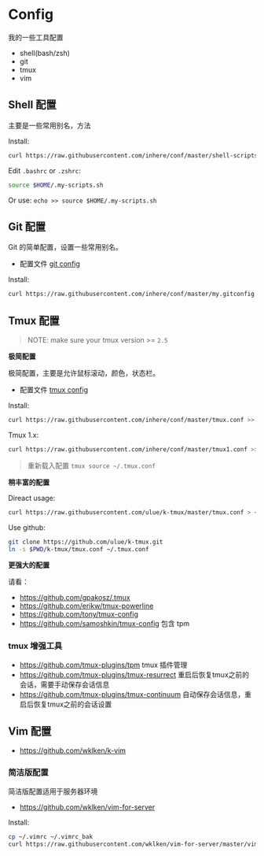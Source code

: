 # Config

我的一些工具配置

- shell(bash/zsh)
- git
- tmux
- vim

## Shell 配置

主要是一些常用别名，方法

Install:

```bash
curl https://raw.githubusercontent.com/inhere/conf/master/shell-scripts.sh >> ~/.my-scripts.sh
```

Edit `.bashrc` or `.zshrc`: 

```bash
source $HOME/.my-scripts.sh
```

Or use: `echo >> source $HOME/.my-scripts.sh`

## Git 配置

Git 的简单配置，设置一些常用别名。

- 配置文件 [git config](my.gitconfig)

Install:

```bash
curl https://raw.githubusercontent.com/inhere/conf/master/my.gitconfig >> ~/.gitconfig
```

## Tmux 配置

> NOTE: make sure your tmux version >= `2.5`

**极简配置**

极简配置，主要是允许鼠标滚动，颜色，状态栏。

- 配置文件 [tmux config](tmux.conf)

Install:

```bash
curl https://raw.githubusercontent.com/inhere/conf/master/tmux.conf >> ~/.tmux.conf
```

Tmux 1.x:

```bash
curl https://raw.githubusercontent.com/inhere/conf/master/tmux1.conf >> ~/.tmux.conf
```

> 重新载入配置 `tmux source ~/.tmux.conf`

**稍丰富的配置**

Direact usage:

```bash
curl https://raw.githubusercontent.com/ulue/k-tmux/master/tmux.conf > ~/.tmux.conf
```

Use github:

```bash
git clone https://github.com/ulue/k-tmux.git
ln -s $PWD/k-tmux/tmux.conf ~/.tmux.conf
```

**更强大的配置**

请看：

- https://github.com/gpakosz/.tmux
- https://github.com/erikw/tmux-powerline
- https://github.com/tony/tmux-config
- https://github.com/samoshkin/tmux-config 包含 tpm

### tmux 增强工具

- https://github.com/tmux-plugins/tpm tmux 插件管理
- https://github.com/tmux-plugins/tmux-resurrect 重启后恢复tmux之前的会话，需要手动保存会话信息
- https://github.com/tmux-plugins/tmux-continuum 自动保存会话信息，重启后恢复tmux之前的会话设置


## Vim 配置

- https://github.com/wklken/k-vim

### 简洁版配置

简洁版配置适用于服务器环境

- https://github.com/wklken/vim-for-server

Install:

```bash
cp ~/.vimrc ~/.vimrc_bak
curl https://raw.githubusercontent.com/wklken/vim-for-server/master/vimrc > ~/.vimrc
```



